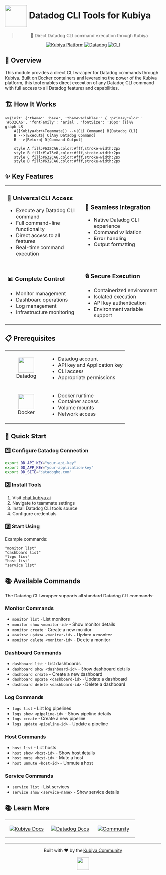 # <img src="https://cdn.worldvectorlogo.com/logos/datadog.svg" width="70" align="center" /> Datadog CLI Tools for Kubiya

<div align="center">

> 🚀 Direct Datadog CLI command execution through Kubiya

[![Kubiya Platform](https://img.shields.io/badge/Kubiya-Platform-blue?style=for-the-badge&logo=data:image/png;base64,iVBORw0KGgoAAAANSUhEUgAAAA4AAAAOCAYAAAAfSC3RAAAACXBIWXMAAAsTAAALEwEAmpwYAAAAAXNSR0IArs4c6QAAAARnQU1BAACxjwv8YQUAAADASURBVHgBjZLBDcIwEARPCX/cAakg6YB0QEqgA6ACQgWEDkgHpAPoAFcAJUAFrGYtWbKwlGQ/Zn1n786SyZxzEfYKd4uphSunA1rX7dKAzlWQBqbB+bacc1m4wCtFg1GM4RQKLRQXeKNh4Vz/lWjBHw3X+2KmE0+oB+71M0UR1WOwHvzJ0sDgC9xh0lbOLNbk4kUBJXw8ITPU4N+rR7zQwOKXvNDgvP6GpgbOXIQRX+4ZlX4QBPbBxbpV/FV8ARfDSCg/4aaZAAAAAElFTkSuQmCC)](https://chat.kubiya.ai)
[![Datadog](https://img.shields.io/badge/Datadog-Monitoring-632CA6?style=for-the-badge&logo=datadog&logoColor=white)](https://www.datadoghq.com/)
[![CLI](https://img.shields.io/badge/CLI-Powered-326CE5?style=for-the-badge&logo=terminal&logoColor=white)](https://docs.datadoghq.com/cli/)

</div>

## 🎯 Overview

This module provides a direct CLI wrapper for Datadog commands through Kubiya. Built on Docker containers and leveraging the power of the Kubiya platform, this tool enables direct execution of any Datadog CLI command with full access to all Datadog features and capabilities.

## 🏗️ How It Works

```mermaid
%%{init: {'theme': 'base', 'themeVariables': { 'primaryColor': '#632CA6', 'fontFamily': 'arial', 'fontSize': '16px' }}}%%
graph LR
    A([Kubiya<br/>Teammate]) -->|CLI Command| B[Datadog CLI]
    B -->|Execute| C[Any Datadog Command]
    B -->|Return| D[Command Output]
    
    style A fill:#632CA6,color:#fff,stroke-width:2px
    style B fill:#1a73e8,color:#fff,stroke-width:2px
    style C fill:#632CA6,color:#fff,stroke-width:2px
    style D fill:#632CA6,color:#fff,stroke-width:2px
```

## ✨ Key Features

<table>
<tr>
<td width="50%">

### 🔧 Universal CLI Access
- Execute any Datadog CLI command
- Full command-line functionality
- Direct access to all features
- Real-time command execution

</td>
<td width="50%">

### 🚀 Seamless Integration
- Native Datadog CLI experience
- Command validation
- Error handling
- Output formatting

</td>
</tr>
<tr>
<td width="50%">

### 📊 Complete Control
- Monitor management
- Dashboard operations
- Log management
- Infrastructure monitoring

</td>
<td width="50%">

### 🔒 Secure Execution
- Containerized environment
- Isolated execution
- API key authentication
- Environment variable support

</td>
</tr>
</table>

## 📋 Prerequisites

<table>
<tr>
<td width="120" align="center">
<img src="https://cdn.worldvectorlogo.com/logos/datadog.svg" width="50"/>
<br/>Datadog
</td>
<td>

- Datadog account
- API key and Application key
- CLI access
- Appropriate permissions

</td>
</tr>
<tr>
<td width="120" align="center">
<img src="https://www.docker.com/wp-content/uploads/2023/08/logo-guide-logos-1.svg" width="50"/>
<br/>Docker
</td>
<td>

- Docker runtime
- Container access
- Volume mounts
- Network access

</td>
</tr>
</table>

## 🚀 Quick Start

### 1️⃣ Configure Datadog Connection

```bash
export DD_API_KEY="your-api-key"
export DD_APP_KEY="your-application-key"
export DD_SITE="datadoghq.com"
```

### 2️⃣ Install Tools

1. Visit [chat.kubiya.ai](https://chat.kubiya.ai)
2. Navigate to teammate settings
3. Install Datadog CLI tools source
4. Configure credentials

### 3️⃣ Start Using

Example commands:
```
"monitor list"
"dashboard list"
"logs list"
"host list"
"service list"
```

## 📚 Available Commands

The Datadog CLI wrapper supports all standard Datadog CLI commands:

### Monitor Commands
- `monitor list` - List monitors
- `monitor show <monitor-id>` - Show monitor details
- `monitor create` - Create a new monitor
- `monitor update <monitor-id>` - Update a monitor
- `monitor delete <monitor-id>` - Delete a monitor

### Dashboard Commands
- `dashboard list` - List dashboards
- `dashboard show <dashboard-id>` - Show dashboard details
- `dashboard create` - Create a new dashboard
- `dashboard update <dashboard-id>` - Update a dashboard
- `dashboard delete <dashboard-id>` - Delete a dashboard

### Log Commands
- `logs list` - List log pipelines
- `logs show <pipeline-id>` - Show pipeline details
- `logs create` - Create a new pipeline
- `logs update <pipeline-id>` - Update a pipeline

### Host Commands
- `host list` - List hosts
- `host show <host-id>` - Show host details
- `host mute <host-id>` - Mute a host
- `host unmute <host-id>` - Unmute a host

### Service Commands
- `service list` - List services
- `service show <service-name>` - Show service details

## 📚 Learn More

<table>
<tr>
<td width="33%" align="center">

[![Kubiya Docs](https://img.shields.io/badge/Kubiya-Docs-blue?style=for-the-badge&logo=readthedocs)](https://docs.kubiya.ai)

</td>
<td width="33%" align="center">

[![Datadog Docs](https://img.shields.io/badge/Datadog-Docs-632CA6?style=for-the-badge&logo=datadog)](https://docs.datadoghq.com/)

</td>
<td width="33%" align="center">

[![Community](https://img.shields.io/badge/Join-Community-orange?style=for-the-badge&logo=slack)](https://chat.datadoghq.com/)

</td>
</tr>
</table>

---

<div align="center">

Built with ❤️ by the [Kubiya Community](https://chat.kubiya.ai)

<img src="https://cdn.worldvectorlogo.com/logos/datadog.svg" width="40" />

</div> 
